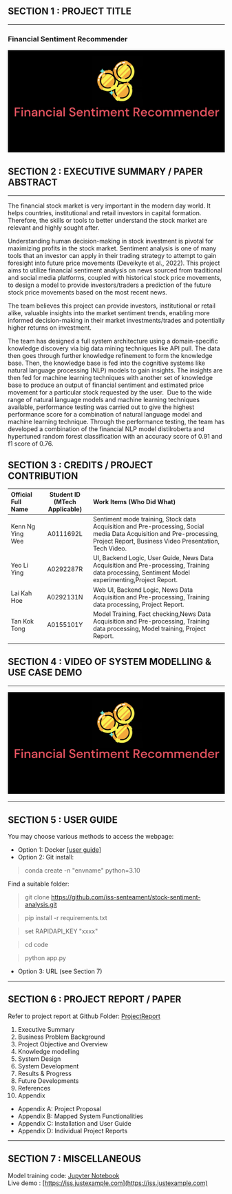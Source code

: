 ## SECTION 1 : PROJECT TITLE
---
### Financial Sentiment Recommender
![image-banner](./img/banner.png)

## SECTION 2 : EXECUTIVE SUMMARY / PAPER ABSTRACT
---
The financial stock market is very important in the modern day world. It helps countries, institutional and retail investors in capital formation. Therefore, the skills or tools to better understand the stock market are relevant and highly sought after. 

Understanding human decision-making in stock investment is pivotal for maximizing profits in the stock market. Sentiment analysis is one of many tools that an investor can apply in their trading strategy to attempt to gain foresight into future price movements (Deveikyte et al., 2022). This project aims to utilize financial sentiment analysis on news sourced from traditional and social media platforms, coupled with historical stock price movements, to design a model to provide investors/traders a prediction of the future stock price movements based on the most recent news.

The team believes this project can provide investors, institutional or retail alike, valuable insights into the market sentiment trends, enabling more informed decision-making in their market investments/trades and potentially higher returns on investment.

The team has designed a full system architecture using a domain-specific knowledge discovery via big data mining techniques like API pull. The data then goes through further knowledge refinement to form the knowledge base. Then, the knowledge base is fed into the cognitive systems like natural language processing (NLP) models to gain insights. The insights are then fed for machine learning techniques with another set of knowledge base to produce an output of financial sentiment and estimated price movement for a particular stock requested by the user.  Due to the wide range of natural language models and machine learning techniques available, performance testing was carried out to give the highest performance score for a combination of natural language model and machine learning technique. Through the performance testing, the team has developed a combination of the financial NLP model distilroberta and hypertuned random forest classification with an accuracy score of 0.91 and f1 score of 0.76.

## SECTION 3 : CREDITS / PROJECT CONTRIBUTION

| Official Full Name | Student ID (MTech Applicable) | Work Items (Who Did What)                                                                                                                                                      | 
| :----------------- | :---------------------------: | :----------------------------------------------------------------------------------------------------------------------------------------------------------------------------- | 
| Kenn Ng Ying Wee   |           A0111692L           | Sentiment mode training, Stock data Acquisition and Pre-processing, Social media Data Acquisition and Pre-processing, Project Report, Business Video Presentation, Tech Video. |
| Yeo Li Ying        |           A0292287R           | UI, Backend Logic, User Guide, News Data Acquisition and Pre-processing, Training data processing, Sentiment Model experimenting,Project Report.                               |   
| Lai Kah Hoe        |           A0292131N           | Web UI, Backend Logic, News Data Acquisition and Pre-processing, Training data processing, Project Report.                                                                     |         
| Tan Kok Tong       |           A0155101Y           | Model Training, Fact checking,News Data Acquisition and Pre-processing, Training data processing, Model training, Project Report.                                              |               
|                    |                               |                                                                                                                                                                                |

## SECTION 4 : VIDEO OF SYSTEM MODELLING & USE CASE DEMO
---
[![Watch the video](./img/banner.png)](https://youtu.be/EZtqAzOxIZA)

---

## SECTION 5 : USER GUIDE

You may choose various methods to access the webpage:
* Option 1: Docker [[user guide]](https://github.com/iss-senteament/stock-sentiment-analysis/blob/6f814cae9940a10b348dfc8b3d4631ffd3677e46/ProjectReport/UserGuide.pdf)
* Option 2: Git install:
> conda create -n "envname" python=3.10
> 
Find a suitable folder:
> git clone https://github.com/iss-senteament/stock-sentiment-analysis.git

> pip install -r requirements.txt

> set RAPIDAPI_KEY "xxxx"

> cd code

> python app.py

* Option 3: URL (see Section 7)

---

## SECTION 6 : PROJECT REPORT / PAPER

Refer to project report at Github Folder: [ProjectReport](./ProjectReport/IRS-PM-Report-2024-05-05-%20IS06PT-GRP-SenTEAMent-Financial%20Sentiment%20Recommender.pdf)
1. Executive Summary
2. Business Problem Background
3. Project Objective and Overview
4. Knowledge modelling
5. System Design
6. System Development
7. Results & Progress
8. Future Developments
9. References
10. Appendix
* Appendix A: Project Proposal
* Appendix B: Mapped System Functionalities
* Appendix C: Installation and User Guide
* Appendix D: Individual Project Reports

---

## SECTION 7 : MISCELLANEOUS

Model training code: [Jupyter Notebook](./code/Final_Training_Code_Compare.ipynb) <br>
Live demo : [https://iss.justexample.com](https://iss.justexample.com)
